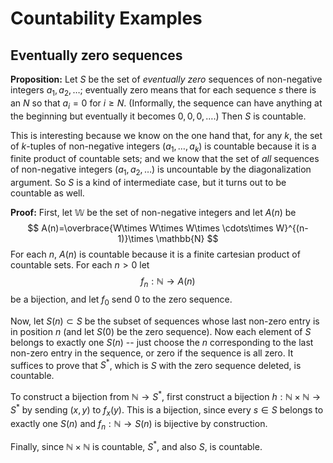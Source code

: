 # Countability Examples

## Eventually zero sequences

**Proposition:** Let $S$ be the set of *eventually zero* sequences of non-negative integers $a_1,a_2,\ldots$;
eventually zero means that for each sequence $s$ there is an $N$ so that $a_i=0$ for $i\ge N$.  (Informally,
the sequence can have anything at the beginning but eventually it becomes $0,0,0,\ldots$.) Then $S$ is countable.

This is interesting because we know on the one hand that, for any $k$, the set of 
$k$-tuples of non-negative integers $(a_1,\ldots, a_k)$ is countable because it is a finite product of countable
sets; and we know that the set of *all* sequences of non-negative integers $(a_1,a_2,\ldots)$ is uncountable by
the diagonalization argument.  So $S$ is a kind of intermediate case, but it turns out to be countable as well.

**Proof:** First, let $\mathbb{W}$ be the set of non-negative integers and let $A(n)$ be 
$$
A(n)=\overbrace{W\times W\times W\times \cdots\times W}^{(n-1)}\times \mathbb{N}
$$
For each $n$, $A(n)$ is countable because it is a finite cartesian product of countable sets.  For each $n>0$
let 
$$
f_{n}:\mathbb{N}\to A(n)
$$
be a bijection, and let $f_0$ send $0$ to the zero sequence.

Now, let $S(n)\subset S$ be the subset of sequences whose last non-zero entry is in position $n$ (and let $S(0)$ be the zero sequence).
Now each element of $S$ belongs to exactly one $S(n)$ -- just choose the $n$ corresponding to the last non-zero entry in the sequence,
or zero if the sequence is all zero. It suffices to prove that $S^{*}$, which is $S$ with the zero sequence deleted, is countable.

To construct a bijection from $\mathbb{N}\to S^*$, first construct a bijection $h:\mathbb{N}\times\mathbb{N}\to S^{*}$
by sending $(x,y)$ to $f_x(y)$.  This is a bijection, since every $s\in S$ belongs to exactly one
$S(n)$ and $f_n:\mathbb{N}\to S(n)$ is bijective by construction. 

Finally, since $\mathbb{N}\times\mathbb{N}$ is countable, $S^*$, and also $S$, is countable.
